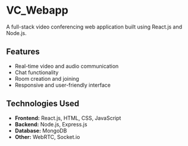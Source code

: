 # VC_Webapp

A full-stack video conferencing web application built using React.js and Node.js.

## Features

- Real-time video and audio communication
- Chat functionality
- Room creation and joining
- Responsive and user-friendly interface

## Technologies Used

- **Frontend:** React.js, HTML, CSS, JavaScript
- **Backend:** Node.js, Express.js
- **Database:** MongoDB
- **Other:** WebRTC, Socket.io

